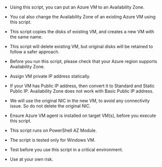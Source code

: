 - Using this script, you can put an Azure VM to an Availability Zone.

- You cal also change the Availability Zone of an existing Azure VM using this script.

- This script copies the disks of existing VM, and creates a new VM with the same name.

- This script will delete existing VM, but original disks will be retained to follow a safer approach.

- Before you run this script, please check that your Azure region supports Availability Zone.

- Assign VM private IP address statically.

- If your VM has Public IP address, then convert it to Standard and Static Public IP. Availability Zone does not work with Basic Public IP address.

- We will use the original NIC in the new VM, to avoid any connectivity issue. So do not delete the original NIC.

- Ensure Azure VM agent is installed on target VM(s), before you execute this script.

- This script runs on PowerShell AZ Module.

- The script is tested only for Windows VM.

- Test before you use this script in a critical environment.

- Use at your own risk.
